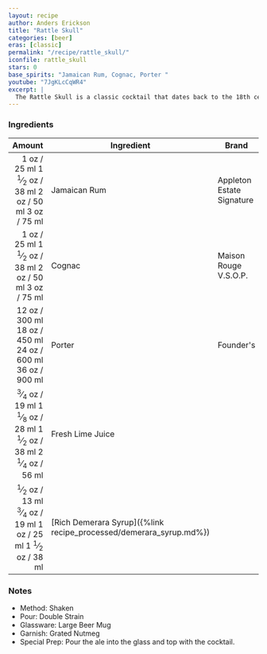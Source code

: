 ```yaml
---
layout: recipe
author: Anders Erickson
title: "Rattle Skull"
categories: [beer]
eras: [classic]
permalink: "/recipe/rattle_skull/"
iconfile: rattle_skull
stars: 0
base_spirits: "Jamaican Rum, Cognac, Porter "
youtube: "7JgKLcCqWR4"
excerpt: |
  The Rattle Skull is a classic cocktail that dates back to the 18th century.It is made with rum, brandy, porter, lime juice, and nutmeg.
---
```


### Ingredients

|                                                                                                                                                                                                                                                                                                  Amount | Ingredient                                                         | Brand                     |
| ------------------------------------------------------------------------------------------------------------------------------------------------------------------------------------------------------------------------------------------------------------------------------------------------------: | ------------------------------------------------------------------ | ------------------------- |
|                                                                                                <span class="onex active">1 oz / 25 ml</span> <span class="onehalfx">1 <sup>1</sup>&frasl;<sub>2</sub> oz / 38 ml</span> <span class="twox">2 oz / 50 ml</span> <span class="threex">3 oz / 75 ml</span> | Jamaican Rum                                                       | Appleton Estate Signature |
|                                                                                                <span class="onex active">1 oz / 25 ml</span> <span class="onehalfx">1 <sup>1</sup>&frasl;<sub>2</sub> oz / 38 ml</span> <span class="twox">2 oz / 50 ml</span> <span class="threex">3 oz / 75 ml</span> | Cognac                                                             | Maison Rouge V.S.O.P.     |
|                                                                                                                        <span class="onex active">12 oz / 300 ml</span> <span class="onehalfx">18 oz / 450 ml</span> <span class="twox">24 oz / 600 ml</span> <span class="threex">36 oz / 900 ml</span> | Porter                                                             | Founder's                 |
| <span class="onex active"> <sup>3</sup>&frasl;<sub>4</sub> oz / 19 ml</span> <span class="onehalfx">1 <sup>1</sup>&frasl;<sub>8</sub> oz / 28 ml</span> <span class="twox">1 <sup>1</sup>&frasl;<sub>2</sub> oz / 38 ml</span> <span class="threex">2 <sup>1</sup>&frasl;<sub>4</sub> oz / 56 ml</span> | Fresh Lime Juice                                                   |
|                                  <span class="onex active"> <sup>1</sup>&frasl;<sub>2</sub> oz / 13 ml</span> <span class="onehalfx"> <sup>3</sup>&frasl;<sub>4</sub> oz / 19 ml</span> <span class="twox">1 oz / 25 ml</span> <span class="threex">1 <sup>1</sup>&frasl;<sub>2</sub> oz / 38 ml</span> | [Rich Demerara Syrup]({%link recipe_processed/demerara_syrup.md%}) |

### Notes

- Method: Shaken
- Pour: Double Strain
- Glassware: Large Beer Mug
- Garnish: Grated Nutmeg
- Special Prep: Pour the ale into the glass and top with the cocktail.

<script type="application/ld+json">
{
  "@context": "https://schema.org",
  "@type": "Recipe",
  "author": "{{ page.author }}",
  "description": "{{ page.excerpt | strip_html | replace: '"', "'" }}",
  "image": "{%- for ingredient in site.data[page.iconfile].images.ingredient limit: 1 -%}{{ ingredient.url }}{%- endfor -%}",
  "recipeIngredient": [  " 1 oz Jamaican Rum",
  " 1 oz Cognac",
  "12 oz Porter",
  "0.75 oz Fresh Lime Juice",
  " 0.5 oz Rich Demerara Syrup"],
  "name": "{{ page.title }}",
  "recipeInstructions": "  {
    '@type': 'HowToStep',
    'text': '- Method: Shaken
'
  },  {
    '@type': 'HowToStep',
    'text': '- Pour: Double Strain
'
  },  {
    '@type': 'HowToStep',
    'text': '- Glassware: Large Beer Mug
'
  },  {
    '@type': 'HowToStep',
    'text': '- Garnish: Grated Nutmeg
'
  },  {
    '@type': 'HowToStep',
    'text': '- Special Prep: Pour the ale into the glass and top with the cocktail.
'
  }",
  "recipeYield": "1 cocktail",
  "recipeCategory": "cocktail"
}
</script>
